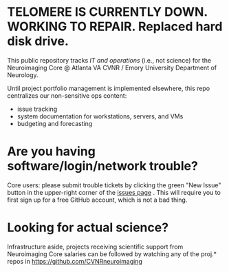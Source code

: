 # TELOMERE IS CURRENTLY DOWN. WORKING TO REPAIR. Replaced hard disk drive.

This public repository tracks *IT and operations* (i.e., not science) for the Neuroimaging Core @ Atlanta VA CVNR / Emory University Department of Neurology. 



Until project portfolio management is implemented elsewhere, this repo centralizes our non-sensitive ops content:
  - issue tracking
  - system documentation for workstations, servers, and VMs
  - budgeting and forecasting


Are you having software/login/network trouble?
================================
Core users: please submit trouble tickets by clicking the green "New Issue" button in the upper-right corner of the [issues page](http://j.mp/braindown) . This will require you to first sign up for a free GitHub account, which is not a bad thing.


Looking for actual science?
===============================
Infrastructure aside, projects receiving scientific support from Neuroimaging Core salaries can be followed by watching any of the proj.* repos in https://github.com/CVNRneuroimaging
